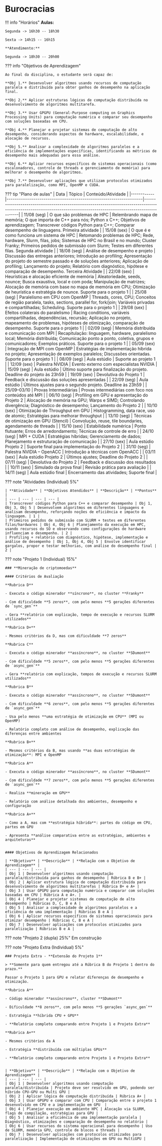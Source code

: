 

# Burocracias 

!!! info "Horários"
    **Aulas:**
    
    Segunda -> 16h30 -- 18h30
    
    Sexta -> 14h15 -- 16h15

    **Atendimento:**
    
    Segunda -> 18h30 -- 20h00


??? info "Objetivos de Aprendizagem"

    Ao final da disciplina, o estudante será capaz de:

    **Obj 1.** Desenvolver algoritmos usando recursos de computação paralela e distribuída para obter ganhos de desempenho na aplicação final.

    **Obj 2.** Aplicar estruturas lógicas de computação distribuída no desenvolvimento de algoritmos multitarefa.

    **Obj 3.** Usar GPGPU (General-Purpose computing on Graphics Processing Units) para computação numérica e comparar seu desempenho com soluções baseadas em CPU.

    **Obj 4.** Planejar e projetar sistemas de computação de alto desempenho, considerando aspectos de hardware, escalabilidade, e alocação de recursos.

    **Obj 5.** Analisar a complexidade de algoritmos paralelos e a eficiência de implementações específicas, identificando as métricas de desempenho mais adequadas para essa análise.

    **Obj 6.** Aplicar recursos específicos de sistemas operacionais (como escalonadores, controle de threads e gerenciamento de memória) para melhorar o desempenho de algoritmos.

    **Obj 7.** Desenvolver aplicações que utilizam protocolos otimizados para paralelização, como MPI, OpenMP e CUDA.


    
??? tip "Plano de aulas"
    | Data       | Tópico                                                  | Conteúdo/Atividade                                                                                                                                                      |
    |------------|----------------------------------------------------------------------|-------------------------------------------------------------------------------------------------------------------------------------------------------------------------|
    | 11/08 (seg) | O que são problemas de HPC                                          | Relembrando mapa de memória; O que importa de C++ para nós; Python x C++; Objetivos de aprendizagem; Transcrever códigos Python para C++; Comparar desempenho de linguagens. Primeira atividade |
    | 15/08 (sex) | O que é e como funciona um sistema de HPC                           | Retomando problemas de HPC; Rede, hardware, Slurm, filas, jobs; Sistemas de HPC no Brasil e no mundo; Cluster Franky; Primeiros pedidos de submissão com Slurm; Testes em diferentes filas. Segunda atividade |
    | 18/08 (seg) | Análise de desempenho e projeto                                     | Discussão das entregas anteriores; Introdução ao profiling; Apresentação do projeto do semestre passado e de soluções anteriores; Aplicação de profiling; Lançamento do projeto; Relatório com diagnóstico, hipótese e comparação de desempenho. Terceira Atividade |
    | 22/08 (sex) | Heurísticas e alocação eficiente de memória                         | Aleatoriedade, seeds, nounce; Busca exaustiva, local e com poda; Manipulação de matrizes; Alocação de memória com base no mapa de memória em CPU; Otimização de heurística e estratégia de nounce. Suporte para o projeto 1 |
    | 25/08 (seg) | Paralelismo em CPU com OpenMP                                       | Threads, cores, CPU; Conceitos de região paralela, tasks, sections, parallel for, fork/join; Variáveis privadas e compartilhadas; Scheduling. Suporte para o projeto 1 |
    | 29/08 (sex) | Efeitos colaterais do paralelismo                                   | Racing conditions, variáveis compartilhadas, dependências, recursão; Aplicação no projeto, mapeamento de problemas, hipóteses de otimização, comparação de desempenho. Suporte para o projeto 1 |
    | 02/09 (seg) | Memória distribuída e comunicação com MPI                           | Recapitulação: linguagem, hardware, paralelismo local; Memória distribuída; Comunicação ponto a ponto, coletiva, grupos e comunicadores; Exemplos práticos. Suporte para o projeto 1 |
    | 05/09 (sex) | Integração de MPI com OpenMP                                        | Estratégias de implementação híbrida no projeto; Apresentação de exemplos paralelos; Discussões orientadas. Suporte para o projeto 1 |
    | 08/09 (seg) | Aula estúdio                                                        | Suporte ao projeto 1                                                                                                                                                    |
    | 12/09 (sex) | Palestra NVIDIA                                                     | Evento externo com especialistas NVIDIA                                                                                                                                 |
    | 15/09 (seg) | Aula estúdio                                                        | Último suporte para finalização do projeto. Deadline do projeto às 23h59                                                                                                 |
    | 19/09 (sex) | Devolutiva do Projeto 1                                             | Feedback e discussão das soluções apresentadas                                                                                                                          |
    | 22/09 (seg) | Aula estúdio                                                        | Últimos ajustes para o segundo projeto. Deadline às 23h59                                                                                                                |
    | 25/09–03/10 | Provas Intermediárias                                               | Provas intermediárias com foco nos conteúdos até MPI                                                                                                                    |
    | 06/10 (seg) | Profiling em GPU e apresentação do Projeto 2                        | Alocação de memória na GPU; Warps e SIMD; Controlando divergência; Diagnóstico de desempenho; Lançamento do Projeto 2                                                  |
    | 10/10 (sex) | Otimização de Throughput em GPU                                     | Histogramming, data race, uso de atomic; Estratégias para melhorar throughput                                                                                           |
    | 13/10 (seg) | Técnicas de otimização em GPU (Stencil)                             | Convolução, reuse, tile boundaries, agendamento de threads                                                                                                              |
    | 15/10 (sex) | Estabilidade numérica                                               | Ponto flutuante; Erros de arredondamento; Técnicas de controle de erro                                                                                                  |
    | 24/10 (seg) | MPI + CUDA                                                          | Estratégias híbridas; Gerenciamento de dados; Planejamento e estruturação de comunicação                                                                                 |
    | 27/10 (sex) | Aula estúdio Projeto 2                                              | Suporte final para implementação do Projeto 2                                                                                                                           |
    | 31/10 (seg) | Palestra NVIDIA – OpenACC                                           | Introdução a técnicas com OpenACC                                                                                                                                        |
    | 03/11 (sex) | Aula estúdio Projeto 2                                              | Últimos ajustes; Deadline do Projeto 2                                                                                                                                   |
    | 07/11 (seg) | Devolutiva do Projeto 2                                             | Feedback e discussão dos resultados                                                                                                                                      |
    | 10/11 (sex) | Simulado da prova final                                             | Revisão prática para avaliação                                                                                                                                            |
    | 14/11 (seg) | Aula estúdio final                                                  | Encerramento das atividades; Suporte final                                                                                                                              |


??? note "Atividades (Individual) 5%"

    | **Atividade** | **Objetivos Atendidos** | **Descrição** | **Pontos** |
    | --- | --- | --- | --- |
    | Transcrever códigos Python para C++ e comparar desempenho | Obj 1, Obj 3, Obj 5 | Desenvolvem algoritmos em diferentes linguagens e analisam desempenho, reforçando noções de eficiência e impacto da linguagem. | 1 |
    | Primeiros pedidos de submissão com SLURM + testes em diferentes filas/hardwares | Obj 4, Obj 6 | Planejamento da execução em HPC, usando recursos do SO e observando como configurações de hardware influenciam o desempenho. | 2 |
    | Profiling + relatório com diagnóstico, hipótese, implementação e análise de desempenho | Obj 1, Obj 4, Obj 5 | Envolve identificar gargalos, propor e testar melhorias, com análise do desempenho final | 2 |

??? note "Projeto 1 (Individual) 15%"

    ### **Mineração de criptomoedas**

    #### Critérios de Avaliação

    **Rubrica D**

    - Executa o código minerador **síncrono**, no cluster **Franky**
    
    - Com dificuldade **5 zeros**, com pelo menos **5 gerações diferentes de `sync_gen`**
    
    - Gera **relatório com explicação, tempo de execução e recursos SLURM utilizados**

    **Rubrica D+**
    
    - Mesmos critérios da D, mas com dificuldade **7 zeros**

    **Rubrica C**
    
    - Executa o código minerador **assíncrono**, no cluster **SDumont**
    
    - Com dificuldade **5 zeros**, com pelo menos **5 gerações diferentes de `async_gen`**
    
    - Gera **relatório com explicação, tempos de execução e recursos SLURM utilizados**

    **Rubrica B**
    
    - Executa o código minerador **assíncrono**, no cluster **SDumont**
    
    - Com dificuldade **6 zeros**, com pelo menos **5 gerações diferentes de `async_gen`**
    
    - Usa pelo menos **uma estratégia de otimização em CPU** (MPI ou OpenMP)
    
    - Relatório completo com análise de desempenho, explicação das diferenças entre ambientes

    **Rubrica B+**
    
    - Mesmos critérios da B, mas usando **as duas estratégias de otimização**: MPI e OpenMP

    **Rubrica A**
    
    - Executa o código minerador **assíncrono**, no cluster **SDumont**
    
    - Com dificuldade **7 zeros**, com pelo menos **5 gerações diferentes de `async_gen`**
    
    - Realiza **mineração em GPU**
    
    - Relatório com análise detalhada dos ambientes, desempenho e configuração

    **Rubrica A+**
    
    - Como a A, mas com **estratégia híbrida**: partes do código em CPU, partes em GPU
    
    - Apresenta **análise comparativa entre as estratégias, ambientes e arquiteturas**


    #### Objetivos de Aprendizagem Relacionados

    | **Objetivo** | **Descrição** | **Relação com o Objetivo de Aprendizagem** |
    | --- | --- | --- |
    | Obj 1 | Desenvolver algoritmos usando computação paralela/distribuída para ganhos de desempenho | Rúbrica B e B+ |
    | Obj 2 | Aplicar estrutura lógica de computação distribuída para desenvolvimento de algoritmos multitarefas | Rúbrica B+ e A+ |
    | Obj 3 | Usar GPGPU para computação numérica e comparar com soluções baseadas em CPU | Rúbrica A e A+. |
    | Obj 4 | Planejar e projetar sistemas de computação de alto desempenho | Rúbricas D, C, B e A |
    | Obj 5 | Analisar a complexidade de algoritmos paralelos e a eficiência de uma implementação | Rúbricas B e A |
    | Obj 6 | Aplicar recursos específicos de sistemas operacionais para otimizar desempenho | Rúbricas C, B e A |
    | Obj 7 | Desenvolver aplicações com protocolos otimizados para paralelização | Rúbricas B e A |

??? note "Projeto 2 (dupla) 25%"
    Em construção



??? note "Projeto Extra (Individual) 5%"

    ### Projeto Extra - **Extensão do Projeto 1**

    > **Somente para quem entregou até a Rúbrica B do Projeto 1 dentro do prazo.**

    Passar o Projeto 1 para GPU e relatar diferenças de desempenho e otimização.

    **Rubrica A**
    
    - Código minerador **assíncrono**, cluster **SDumont**
    
    - Dificuldade **8 zeros**, com pelo menos **5 gerações `async_gen`**
    
    - Estratégia **híbrida CPU + GPU**
    
    - **Relatório completo comparando entre Projeto 1 e Projeto Extra**

    **Rubrica A+**
    
    - Mesmos critérios da A
    
    - Estratégia **distribuída com múltiplas GPUs**
    
    - **Relatório completo comparando entre Projeto 1 e Projeto Extra**


    | **Objetivo** | **Descrição** | **Relação com o Objetivo de Aprendizagem** |
    | --- | --- | --- |
    | Obj 1 | Desenvolver algoritmos usando computação paralela/distribuída | Projeto deve ser resolvido em GPU, podendo ser híbrido CPU-GPU ou Multi GPU |
    | Obj 2 | Aplicar lógica de computação distribuída | Rúbrica A+ |
    | Obj 3 | Usar GPGPU e comparar com CPU | Comparação entre o projeto 1 desenvolvido em CPU e a implementação em GPU  |
    | Obj 4 | Planejar execução em ambiente HPC | Alocação via SLURM, flags de compilação, estratégias para GPU |
    | Obj 5 | Analisar a eficiência de uma implementação paralela | Diagnóstico, otimizações e comparação de desempenho no relatório |
    | Obj 6 | Usar recursos do sistema operacional para desempenho | Uso de SLURM, memória GPU, controle de blocos e threads |
    | Obj 7 | Desenvolver aplicações com protocolos otimizados para paralelização | Implementação de otimizações em GPU ou MultiGPU |